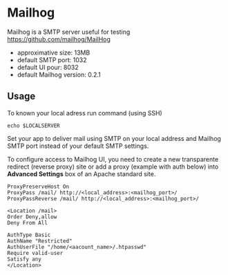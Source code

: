 # Mailhog

Mailhog is a SMTP server useful for testing https://github.com/mailhog/MailHog

* approximative size: 13MB
* default SMTP port: 1032
* default UI pour: 8032
* default Mailhog version: 0.2.1

## Usage

To known your local adress run command (using SSH)
```
echo $LOCALSERVER
```

Set your app to deliver mail using SMTP on your local address and Mailhog SMTP port instead of your default SMTP settings.

To configure access to Mailhog UI, you need to create a new transparente redirect (reverse proxy) site or add a proxy (example with auth below) into **Advanced Settings** box of an Apache standard site.

```
ProxyPreserveHost On
ProxyPass /mail/ http://<local_address>:<mailhog_port>/
ProxyPassReverse /mail/ http://<local_address>:<mailhog_port>/

<Location /mail>
Order Deny,allow
Deny From All

AuthType Basic
AuthName "Restricted"
AuthUserFile "/home/<aacount_name>/.htpasswd"
Require valid-user
Satisfy any
</Location>
```
